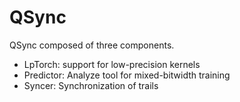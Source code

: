# QSync
QSync composed of three components.
- LpTorch: support for low-precision kernels
- Predictor: Analyze tool for mixed-bitwidth training
- Syncer: Synchronization of trails 

